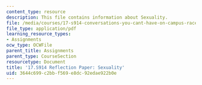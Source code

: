 ```yaml
---
content_type: resource
description: This file contains information about Sexuality.
file: /media/courses/17-s914-conversations-you-cant-have-on-campus-race-ethnicity-gender-and-identity-spring-2012/3644c699c2bbf569e8dc92edae922b0e_MIT17_S914S12_sexuality4.pdf
file_type: application/pdf
learning_resource_types:
- Assignments
ocw_type: OCWFile
parent_title: Assignments
parent_type: CourseSection
resourcetype: Document
title: '17.S914 Reflection Paper: Sexuality'
uid: 3644c699-c2bb-f569-e8dc-92edae922b0e
---
```


